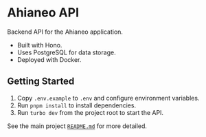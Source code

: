 # Ahianeo API

Backend API for the Ahianeo application.

* Built with Hono.
* Uses PostgreSQL for data storage.
* Deployed with Docker.
<!-- * [OpenAPI Docs with Scalar](https://api.ahianeo.gozman.xyz/api/reference) -->

## Getting Started

1. Copy `.env.example` to `.env` and configure environment variables.
2. Run `pnpm install` to install dependencies.
3. Run `turbo dev` from the project root to start the API.

See the main project [`README.md`](https://github.com/gozmanthefirst/ahianeo) for more detailed.
